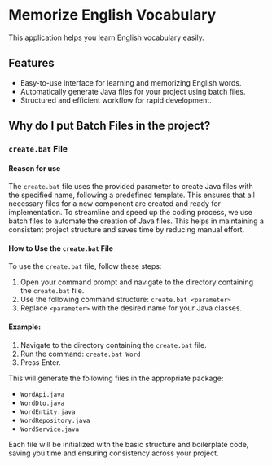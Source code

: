 # Memorize English Vocabulary

This application helps you learn English vocabulary easily.

## Features

- Easy-to-use interface for learning and memorizing English words.
- Automatically generate Java files for your project using batch files.
- Structured and efficient workflow for rapid development.

## Why do I put Batch Files in the project?
### `create.bat` File
#### Reason for use

The `create.bat` file uses the provided parameter to create Java files with the specified name, following a predefined template. This ensures that all necessary files for a new component are created and ready for implementation. To streamline and speed up the coding process, we use batch files to automate the creation of Java files. This helps in maintaining a consistent project structure and saves time by reducing manual effort.


#### How to Use the `create.bat` File


To use the `create.bat` file, follow these steps:

1. Open your command prompt and navigate to the directory containing the `create.bat` file.
2. Use the following command structure: `create.bat <parameter>`
3. Replace `<parameter>` with the desired name for your Java classes.

#### Example:

1. Navigate to the directory containing the `create.bat` file.
2. Run the command: `create.bat Word`
3. Press Enter.

This will generate the following files in the appropriate package:

- `WordApi.java`
- `WordDto.java`
- `WordEntity.java`
- `WordRepository.java`
- `WordService.java`

Each file will be initialized with the basic structure and boilerplate code, saving you time and ensuring consistency across your project.
